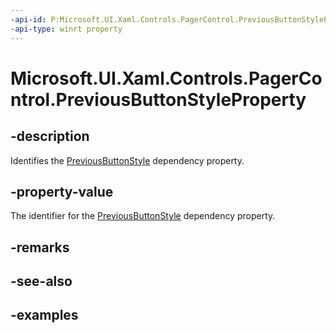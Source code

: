 ```yaml
---
-api-id: P:Microsoft.UI.Xaml.Controls.PagerControl.PreviousButtonStyleProperty
-api-type: winrt property
---
```


# Microsoft.UI.Xaml.Controls.PagerControl.PreviousButtonStyleProperty

<!--
public static Windows.UI.Xaml.DependencyProperty PreviousButtonStyleProperty { get; }
-->


## -description

Identifies the [PreviousButtonStyle](pagercontrol_previousbuttonstyle.md) dependency property.

## -property-value

The identifier for the [PreviousButtonStyle](pagercontrol_previousbuttonstyle.md) dependency property.

## -remarks

## -see-also

## -examples


